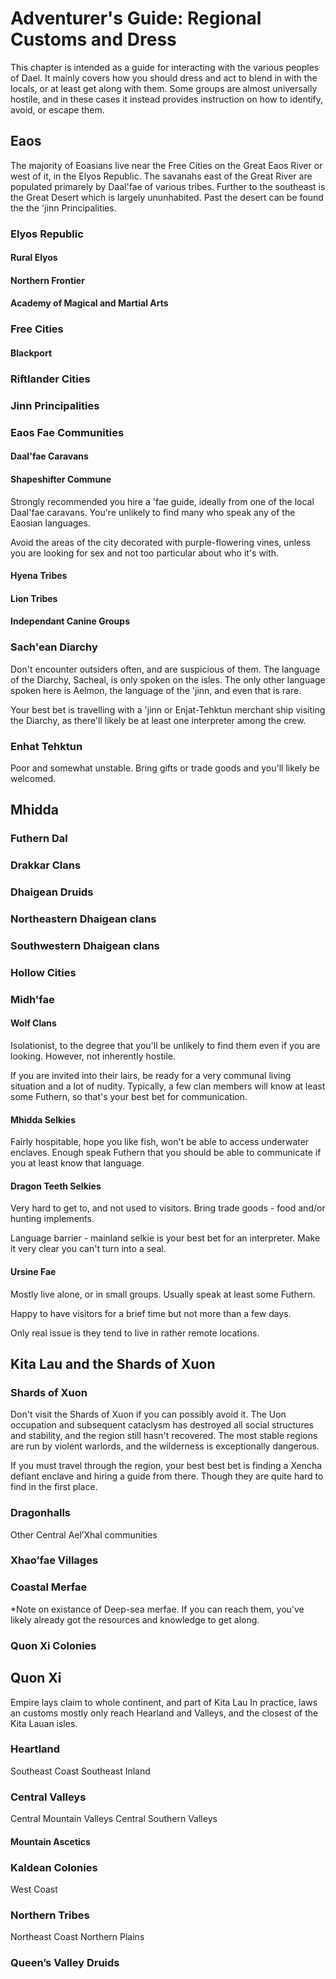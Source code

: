 # Adventurer's Guide: Regional Customs and Dress

This chapter is intended as a guide for interacting with the various peoples of Dael. It mainly covers how you should dress and act to blend in with the locals, or at least get along with them.
Some groups are almost universally hostile, and in these cases it instead provides instruction on how to identify, avoid, or escape them.

## Eaos

The majority of Eoasians live near the Free Cities on the Great Eaos River or west of it, in the Elyos Republic. The savanahs east of the Great River are populated primarely by Daal'fae of various tribes. 
Further to the southeast is the Great Desert which is largely ununhabited. Past the desert can be found the the 'jinn Principalities. 

### Elyos Republic


#### Rural Elyos

#### Northern Frontier

#### Academy of Magical and Martial Arts

### Free Cities

#### Blackport

### Riftlander Cities

### Jinn Principalities

### Eaos Fae Communities

#### Daal'fae Caravans

#### Shapeshifter Commune

Strongly recommended you hire a 'fae guide, ideally from one of the local Daal'fae caravans.
You're unlikely to find many who speak any of the Eaosian languages.

Avoid the areas of the city decorated with purple-flowering vines, unless you are looking for sex and not too particular about who it's with.

#### Hyena Tribes

#### Lion Tribes

#### Independant Canine Groups

### Sach'ean Diarchy

Don't encounter outsiders often, and are suspicious of them.
The language of the Diarchy, Sacheal, is only spoken on the isles.
The only other language spoken here is Aelmon, the language of the 'jinn, and even that is rare.

Your best bet is travelling with a 'jinn or Enjat-Tehktun merchant ship visiting the Diarchy, as there'll likely be at least one interpreter among the crew.

### Enhat Tehktun

Poor and somewhat unstable.
Bring gifts or trade goods and you'll likely be welcomed. 

## Mhidda

### Futhern Dal

### Drakkar Clans

### Dhaigean Druids

### Northeastern Dhaigean clans

### Southwestern Dhaigean clans

### Hollow Cities

### Midh'fae

#### Wolf Clans

Isolationist, to the degree that you'll be unlikely to find them even if you are looking.
However, not inherently hostile.

If you are invited into their lairs, be ready for a very communal living situation and a lot of nudity.
Typically, a few clan members will know at least some Futhern, so that's your best bet for communication.

#### Mhidda Selkies

Fairly hospitable, hope you like fish, won't be able to access underwater enclaves.
Enough speak Futhern that you should be able to communicate if you at least know that language.

#### Dragon Teeth Selkies 

Very hard to get to, and not used to visitors. Bring trade goods - food and/or hunting implements. 

Language barrier - mainland selkie is your best bet for an interpreter.
Make it very clear you can't turn into a seal.

#### Ursine Fae

Mostly live alone, or in small groups.
Usually speak at least some Futhern.

Happy to have visitors for a brief time but not more than a few days.

Only real issue is they tend to live in rather remote locations.

## Kita Lau and the Shards of Xuon


### Shards of Xuon

Don't visit the Shards of Xuon if you can possibly avoid it. The Uon occupation and subsequent cataclysm has destroyed all social structures and stability, and the region still hasn't recovered.
The most stable regions are run by violent warlords, and the wilderness is exceptionally dangerous.

If you must travel through the region, your best best bet is finding a Xencha defiant enclave and hiring a guide from there. Though they are quite hard to find in the first place.

### Dragonhalls
Other Central Ael’Xhal communities

### Xhao’fae Villages

### Coastal Merfae

*Note on existance of Deep-sea merfae. If you can reach them, you've likely already got the resources and knowledge to get along.

### Quon Xi Colonies

## Quon Xi

Empire lays claim to whole continent, and part of Kita Lau
In practice, laws an customs mostly only reach Hearland and Valleys, and the closest of the Kita Lauan isles.

### Heartland

Southeast Coast
Southeast Inland

### Central Valleys

Central Mountain Valleys
Central Southern Valleys

#### Mountain Ascetics

### Kaldean Colonies

West Coast

### Northern Tribes

Northeast Coast
Northern Plains


### Queen’s Valley Druids


